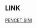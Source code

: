 ## LINK
[PENCET SINI](https://drive.google.com/file/d/1PnhCrXZgBp-LOy8mP-mZOvEPW98OSI7c/view?usp=share_link)
